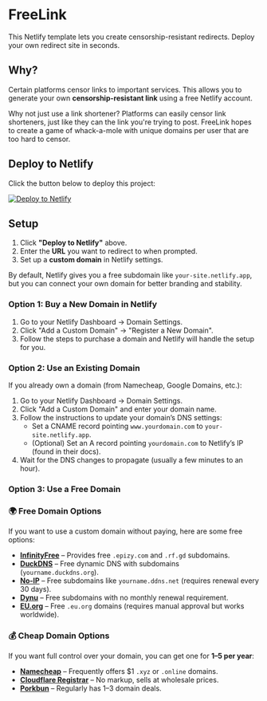 # FreeLink

This Netlify template lets you create censorship-resistant redirects. Deploy your own redirect site in seconds.

## Why?

Certain platforms censor links to important services. This allows you to generate your own **censorship-resistant link** using a free Netlify account.

Why not just use a link shortener? Platforms can easily censor link shorteners, just like they can the link you're trying to post. FreeLink hopes to create a game of whack-a-mole with unique domains per user that are too hard to censor.

## Deploy to Netlify

Click the button below to deploy this project:

[![Deploy to Netlify](https://www.netlify.com/img/deploy/button.svg)](https://app.netlify.com/start/deploy?repository=https://github.com/kevinl95/FreeLink)

## Setup

1. Click **"Deploy to Netlify"** above.
2. Enter the **URL** you want to redirect to when prompted.
3. Set up a **custom domain** in Netlify settings.

By default, Netlify gives you a free subdomain like `your-site.netlify.app`, but you can connect your own domain for better branding and stability.

### Option 1: Buy a New Domain in Netlify

1. Go to your Netlify Dashboard → Domain Settings.
2. Click "Add a Custom Domain" → "Register a New Domain".
3. Follow the steps to purchase a domain and Netlify will handle the setup for you.

### Option 2: Use an Existing Domain

If you already own a domain (from Namecheap, Google Domains, etc.):

1. Go to your Netlify Dashboard → Domain Settings.
2. Click "Add a Custom Domain" and enter your domain name.
3. Follow the instructions to update your domain’s DNS settings:
    - Set a CNAME record pointing `www.yourdomain.com` to `your-site.netlify.app`.
    - (Optional) Set an A record pointing `yourdomain.com` to Netlify’s IP (found in their docs).
4. Wait for the DNS changes to propagate (usually a few minutes to an hour).

### Option 3: Use a Free Domain

### 🌍 Free Domain Options  
If you want to use a custom domain without paying, here are some free options:  

- **[InfinityFree](https://infinityfree.net/domains/)** – Provides free `.epizy.com` and `.rf.gd` subdomains.  
- **[DuckDNS](https://www.duckdns.org/)** – Free dynamic DNS with subdomains (`yourname.duckdns.org`).  
- **[No-IP](https://www.noip.com/)** – Free subdomains like `yourname.ddns.net` (requires renewal every 30 days).  
- **[Dynu](https://www.dynu.com/)** – Free subdomains with no monthly renewal requirement.  
- **[EU.org](https://nic.eu.org/)** – Free `.eu.org` domains (requires manual approval but works worldwide).  

### 💰 Cheap Domain Options  
If you want full control over your domain, you can get one for **$1–$5 per year**:  

- **[Namecheap](https://www.namecheap.com/)** – Frequently offers $1 `.xyz` or `.online` domains.  
- **[Cloudflare Registrar](https://www.cloudflare.com/products/registrar/)** – No markup, sells at wholesale prices.  
- **[Porkbun](https://porkbun.com/)** – Regularly has $1–$3 domain deals.  
